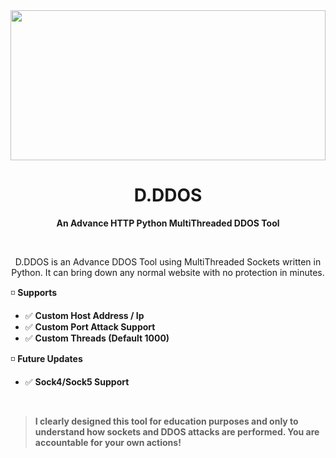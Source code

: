 <img src="https://media.discordapp.net/attachments/932602851564322836/951644374071148594/DDOS.png" height=240 width=100%>
<h1 align="center">D.DDOS</h1>
<p align="center"><b>An Advance HTTP Python MultiThreaded DDOS Tool</b></p>
<br>
<p align="center">D.DDOS is an Advance DDOS Tool using MultiThreaded Sockets written in Python. It can bring down any normal website with no protection in minutes.<br>

◽ __**Supports**__
- ✅ **Custom Host Address / Ip**
- ✅ **Custom Port Attack Support**
- ✅ **Custom Threads (Default 1000)**

◽ __**Future Updates**__
- ✅ **Sock4/Sock5 Support**
<br>

> **I clearly designed this tool for education purposes and only to understand how sockets and DDOS attacks are performed. You are accountable for your own actions!**
<br>
